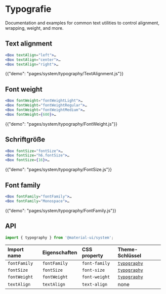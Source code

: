 # Typografie

<p class="description">Documentation and examples for common text utilities to control alignment, wrapping, weight, and more.</p>

## Text alignment

```jsx
<Box textAlign="left">…
<Box textAlign="center">…
<Box textAlign="right">…
```

{{"demo": "pages/system/typography/TextAlignment.js"}}

## Font weight

```jsx
<Box fontWeight="fontWeightLight">…
<Box fontWeight="fontWeightRegular">…
<Box fontWeight="fontWeightMedium">…
<Box fontWeight={600}>…
```

{{"demo": "pages/system/typography/FontWeight.js"}}

## Schriftgröße

```jsx
<Box fontSize="fontSize">…
<Box fontSize="h6.fontSize">…
<Box fontSize={16}>…
```

{{"demo": "pages/system/typography/FontSize.js"}}

## Font family

```jsx
<Box fontFamily="fontFamily">…
<Box fontFamily="Monospace">…
```

{{"demo": "pages/system/typography/FontFamily.js"}}

## API

```js
import { typography } from '@material-ui/system';
```

| Import name  | Eigenschaften | CSS property  | Theme-Schlüssel                                                        |
|:------------ |:------------- |:------------- |:---------------------------------------------------------------------- |
| `fontFamily` | `fontFamily`  | `font-family` | [`typography`](/customization/default-theme/?expend-path=$.typography) |
| `fontSize`   | `fontSize`    | `font-size`   | [`typography`](/customization/default-theme/?expend-path=$.typography) |
| `fontWeight` | `fontWeight`  | `font-weight` | [`typography`](/customization/default-theme/?expend-path=$.typography) |
| `textAlign`  | `textAlign`   | `text-align`  | none                                                                   |